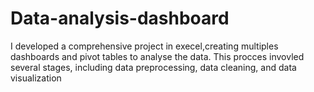 # Data-analysis-dashboard
 I developed a comprehensive project in execel,creating multiples dashboards and  pivot tables to analyse the data. This procces invovled several stages, including data preprocessing, data cleaning, and data visualization 
